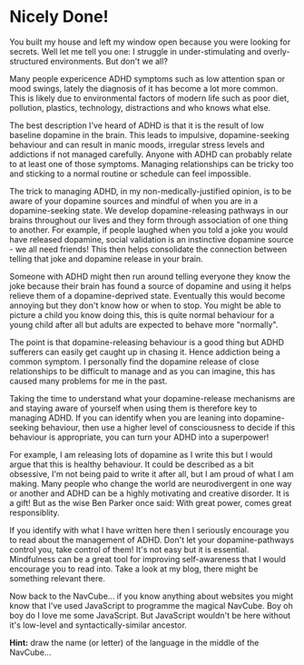 # Nicely Done!

You built my house and left my window open because you were looking for secrets. Well let me tell you one: I struggle in under-stimulating and overly-structured environments. But don't we all?

Many people expericence ADHD symptoms such as low attention span or mood swings, lately the diagnosis of it has become a lot more common. This is likely due to environmental factors of modern life such as poor diet, pollution, plastics, technology, distractions and who knows what else.

The best description I've heard of ADHD is that it is the result of low baseline dopamine in the brain. This leads to impulsive, dopamine-seeking behaviour and can result in manic moods, irregular stress levels and addictions if not managed carefully. Anyone with ADHD can probably relate to at least one of those symptoms. Managing relationships can be tricky too and sticking to a normal routine or schedule can feel impossible.

The trick to managing ADHD, in my non-medically-justified opinion, is to be aware of your dopamine sources and mindful of when you are in a dopamine-seeking state. We develop dopamine-releasing pathways in our brains throughout our lives and they form through association of one thing to another. For example, if people laughed when you told a joke you would have released dopamine, social validation is an instinctive dopamine source - we all need friends! This then helps consolidate the connection between telling that joke and dopamine release in your brain.

Someone with ADHD might then run around telling everyone they know the joke because their brain has found a source of dopamine and using it helps relieve them of a dopamine-deprived state. Eventually this would become annoying but they don't know how or when to stop. You might be able to picture a child you know doing this, this is quite normal behaviour for a young child after all but adults are expected to behave more "normally".

The point is that dopamine-releasing behaviour is a good thing but ADHD sufferers can easily get caught up in chasing it. Hence addiction being a common symptom. I personally find the dopamine release of close relationships to be difficult to manage and as you can imagine, this has caused many problems for me in the past.

Taking the time to understand what your dopamine-release mechanisms are and staying aware of yourself when using them is therefore key to managing ADHD. If you can identify when you are leaning into dopamine-seeking behaviour, then use a higher level of consciousness to decide if this behaviour is appropriate, you can turn your ADHD into a superpower!

For example, I am releasing lots of dopamine as I write this but I would argue that this is healthy behaviour. It could be described as a bit obsessive, I'm not being paid to write it after all, but I am proud of what I am making. Many people who change the world are neurodivergent in one way or another and ADHD can be a highly motivating and creative disorder. It is a gift! But as the wise Ben Parker once said: With great power, comes great responsiblity.

If you identify with what I have written here then I seriously encourage you to read about the management of ADHD. Don't let your dopamine-pathways control you, take control of them! It's not easy but it is essential. Mindfulness can be a great tool for improving self-awareness that I would encourage you to read into. Take a look at my blog, there might be something relevant there.

Now back to the NavCube... if you know anything about websites you might know that I've used JavaScript to programme the magical NavCube. Boy oh boy do I love me some JavaScript. But JavaScript wouldn't be here without it's low-level and syntactically-similar ancestor.

**Hint:** draw the name (or letter) of the language in the middle of the NavCube...